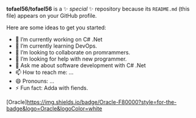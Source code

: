 

**tofael56/tofael56** is a ✨ _special_ ✨ repository because its `README.md` (this file) appears on your GitHub profile.

Here are some ideas to get you started:

- 🔭 I’m currently working on C# .Net
- 🌱 I’m currently learning DevOps.
- 👯 I’m looking to collaborate on promrammers.
- 🤔 I’m looking for help with new programmer.
- 💬 Ask me about software development with C# .Net
- 📫 How to reach me: ...
- 😄 Pronouns: ...
- ⚡ Fun fact: Adda with fiends.

[Oracle]https://img.shields.io/badge/Oracle-F80000?style=for-the-badge&logo=Oracle&logoColor=white
